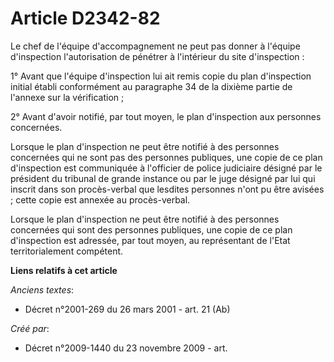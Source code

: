 # Article D2342-82

Le chef de l'équipe d'accompagnement ne peut pas donner à l'équipe d'inspection l'autorisation de pénétrer à l'intérieur du
site d'inspection :

1° Avant que l'équipe d'inspection lui ait remis copie du plan d'inspection initial établi conformément au paragraphe 34 de
la dixième partie de l'annexe sur la vérification ;

2° Avant d'avoir notifié, par tout moyen, le plan d'inspection aux personnes concernées.

Lorsque le plan d'inspection ne peut être notifié à des personnes concernées qui ne sont pas des personnes publiques, une
copie de ce plan d'inspection est communiquée à l'officier de police judiciaire désigné par le président du tribunal de
grande instance ou par le juge désigné par lui qui inscrit dans son procès-verbal que lesdites personnes n'ont pu être
avisées ; cette copie est annexée au procès-verbal.

Lorsque le plan d'inspection ne peut être notifié à des personnes concernées qui sont des personnes publiques, une copie de
ce plan d'inspection est adressée, par tout moyen, au représentant de l'Etat territorialement compétent.

**Liens relatifs à cet article**

_Anciens textes_:

  - Décret n°2001-269 du 26 mars 2001 - art. 21 (Ab)

_Créé par_:

  - Décret n°2009-1440 du 23 novembre 2009 - art.
